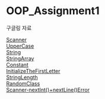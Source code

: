 # OOP_Assignment1

구글링 자료

[Scanner](https://st-lab.tistory.com/92)\
[UpperCase](https://pink-rabbit.tistory.com/9)\
[String](https://wikidocs.net/205#substring)\
[StringArray](https://kookyungmin.github.io/language/2018/05/22/java_06/)\
[Constant](https://computer-science-student.tistory.com/269)\
[InitializeTheFirstLetter](https://www.delftstack.com/ko/howto/java/how-to-capitalize-the-first-letter-of-a-string-in-java/)\
[StringLength](https://coding-factory.tistory.com/535)\
[RandomClass](https://coding-factory.tistory.com/530)\
[Scanner-nextInt()+nextLine()Error](https://itbeginner2020.tistory.com/23)
